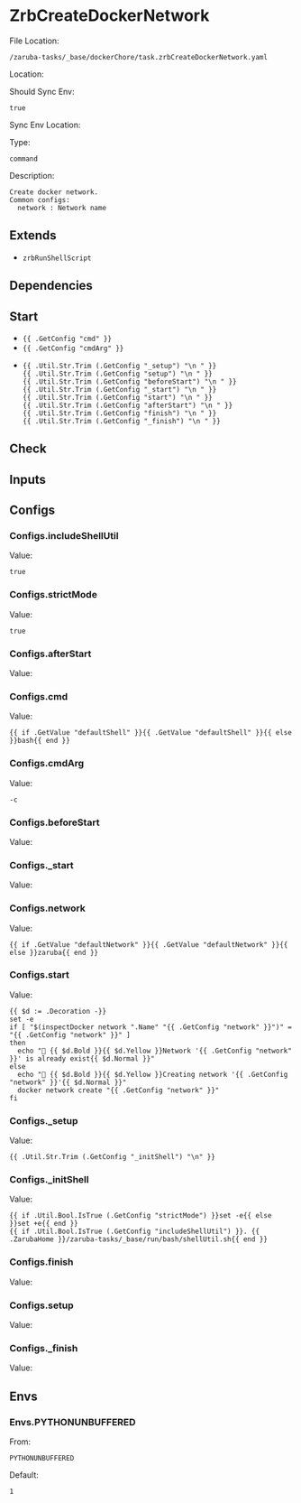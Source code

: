 
# ZrbCreateDockerNetwork

File Location:

    /zaruba-tasks/_base/dockerChore/task.zrbCreateDockerNetwork.yaml


Location:




Should Sync Env:

    true


Sync Env Location:




Type:

    command


Description:

    Create docker network.
    Common configs:
      network : Network name




## Extends

* `zrbRunShellScript`


## Dependencies




## Start

* `{{ .GetConfig "cmd" }}`
* `{{ .GetConfig "cmdArg" }}`
*
    ```
    {{ .Util.Str.Trim (.GetConfig "_setup") "\n " }}
    {{ .Util.Str.Trim (.GetConfig "setup") "\n " }}
    {{ .Util.Str.Trim (.GetConfig "beforeStart") "\n " }}
    {{ .Util.Str.Trim (.GetConfig "_start") "\n " }}
    {{ .Util.Str.Trim (.GetConfig "start") "\n " }}
    {{ .Util.Str.Trim (.GetConfig "afterStart") "\n " }}
    {{ .Util.Str.Trim (.GetConfig "finish") "\n " }}
    {{ .Util.Str.Trim (.GetConfig "_finish") "\n " }}

    ```


## Check




## Inputs


## Configs


### Configs.includeShellUtil

Value:

    true



### Configs.strictMode

Value:

    true



### Configs.afterStart

Value:





### Configs.cmd

Value:

    {{ if .GetValue "defaultShell" }}{{ .GetValue "defaultShell" }}{{ else }}bash{{ end }}



### Configs.cmdArg

Value:

    -c



### Configs.beforeStart

Value:





### Configs._start

Value:





### Configs.network

Value:

    {{ if .GetValue "defaultNetwork" }}{{ .GetValue "defaultNetwork" }}{{ else }}zaruba{{ end }}



### Configs.start

Value:

    {{ $d := .Decoration -}}
    set -e
    if [ "$(inspectDocker network ".Name" "{{ .GetConfig "network" }}")" = "{{ .GetConfig "network" }}" ]
    then
      echo "🐳 {{ $d.Bold }}{{ $d.Yellow }}Network '{{ .GetConfig "network" }}' is already exist{{ $d.Normal }}"
    else
      echo "🐳 {{ $d.Bold }}{{ $d.Yellow }}Creating network '{{ .GetConfig "network" }}'{{ $d.Normal }}"
      docker network create "{{ .GetConfig "network" }}"
    fi




### Configs._setup

Value:

    {{ .Util.Str.Trim (.GetConfig "_initShell") "\n" }}



### Configs._initShell

Value:

    {{ if .Util.Bool.IsTrue (.GetConfig "strictMode") }}set -e{{ else }}set +e{{ end }}
    {{ if .Util.Bool.IsTrue (.GetConfig "includeShellUtil") }}. {{ .ZarubaHome }}/zaruba-tasks/_base/run/bash/shellUtil.sh{{ end }}




### Configs.finish

Value:





### Configs.setup

Value:





### Configs._finish

Value:





## Envs


### Envs.PYTHONUNBUFFERED

From:

    PYTHONUNBUFFERED


Default:

    1